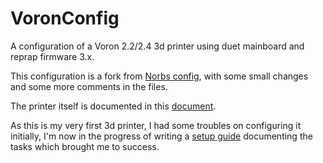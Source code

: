 # VoronConfig
A configuration of a Voron 2.2/2.4 3d printer using duet mainboard and reprap firmware 3.x.

This configuration is a fork from [Norbs config](https://github.com/VoronDesign/VoronUsers/tree/master/legacy_printers/firmware_configurations/reprapfirmware/Norbs), with some small changes and some more comments in the files.

The printer itself is documented in this [document](./docs/printer.md).

As this is my very first 3d printer, I had some troubles on configuring it initially, I'm now in the progress of writing a [setup guide](./docs/setup.md) documenting the
tasks which brought me to success.

